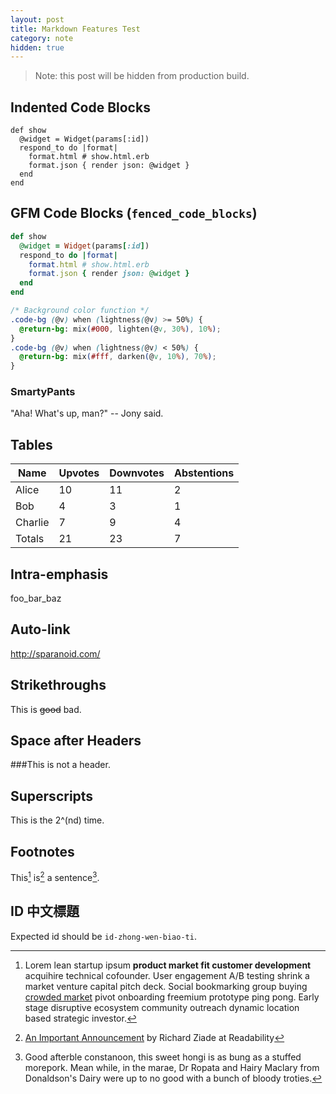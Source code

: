 ```yaml
---
layout: post
title: Markdown Features Test
category: note
hidden: true
---
```


> Note: this post will be hidden from production build.

## Indented Code Blocks

    def show
      @widget = Widget(params[:id])
      respond_to do |format|
        format.html # show.html.erb
        format.json { render json: @widget }
      end
    end

## GFM Code Blocks (`fenced_code_blocks`)

```ruby
def show
  @widget = Widget(params[:id])
  respond_to do |format|
    format.html # show.html.erb
    format.json { render json: @widget }
  end
end
```

```css
/* Background color function */
.code-bg (@v) when (lightness(@v) >= 50%) {
  @return-bg: mix(#000, lighten(@v, 30%), 10%);
}
.code-bg (@v) when (lightness(@v) < 50%) {
  @return-bg: mix(#fff, darken(@v, 10%), 70%);
}
```

### SmartyPants

"Aha! What's up, man?" -- Jony said.

## Tables

Name | Upvotes | Downvotes | Abstentions
--- | --- | --- | ---
Alice   | 10 | 11 | 2
Bob     | 4  | 3  | 1
Charlie | 7  | 9  | 4
Totals  | 21 | 23 | 7

## Intra-emphasis

foo_bar_baz

## Auto-link

http://sparanoid.com/

## Strikethroughs

This is ~~good~~ bad.

## Space after Headers

###This is not a header.

## Superscripts

This is the 2^(nd) time.

## Footnotes

This[^1] is[^2] a sentence[^3].

## ID 中文標題

Expected id should be `id-zhong-wen-biao-ti`.

[^1]: Lorem lean startup ipsum **product market fit customer development** acquihire technical cofounder. User engagement A/B testing shrink a market venture capital pitch deck. Social bookmarking group buying [crowded market](#) pivot onboarding freemium prototype ping pong. Early stage disruptive ecosystem community outreach dynamic location based strategic investor.

[^2]: [An Important Announcement](http://blog.readability.com/2012/06/announcement/) by Richard Ziade at Readability

[^3]: Good afterble constanoon, this sweet hongi is as bung as a stuffed morepork. Mean while, in the marae, Dr Ropata and Hairy Maclary from Donaldson's Dairy were up to no good with a bunch of bloody troties.
